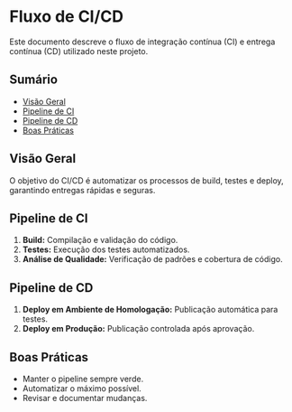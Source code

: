# Fluxo de CI/CD

Este documento descreve o fluxo de integração contínua (CI) e entrega contínua (CD) utilizado neste projeto.

## Sumário

- [Visão Geral](#visão-geral)
- [Pipeline de CI](#pipeline-de-ci)
- [Pipeline de CD](#pipeline-de-cd)
- [Boas Práticas](#boas-práticas)

## Visão Geral

O objetivo do CI/CD é automatizar os processos de build, testes e deploy, garantindo entregas rápidas e seguras.

## Pipeline de CI

1. **Build:** Compilação e validação do código.
2. **Testes:** Execução dos testes automatizados.
3. **Análise de Qualidade:** Verificação de padrões e cobertura de código.

## Pipeline de CD

1. **Deploy em Ambiente de Homologação:** Publicação automática para testes.
2. **Deploy em Produção:** Publicação controlada após aprovação.

## Boas Práticas

- Manter o pipeline sempre verde.
- Automatizar o máximo possível.
- Revisar e documentar mudanças.
